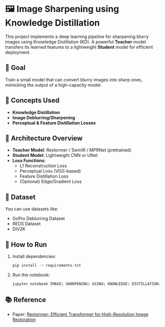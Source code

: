 # 🖼️ Image Sharpening using Knowledge Distillation

This project implements a deep learning pipeline for sharpening blurry images using Knowledge Distillation (KD). A powerful **Teacher** model transfers its learned features to a lightweight **Student** model for efficient deployment.

## 📌 Goal
Train a small model that can convert blurry images into sharp ones, mimicking the output of a high-capacity model.

## 🧠 Concepts Used
- **Knowledge Distillation**
- **Image Deblurring/Sharpening**
- **Perceptual & Feature Distillation Losses**

## 🔧 Architecture Overview
- **Teacher Model**: Restormer / SwinIR / MPRNet (pretrained)
- **Student Model**: Lightweight CNN or UNet
- **Loss Functions**:
  - L1 Reconstruction Loss
  - Perceptual Loss (VGG-based)
  - Feature Distillation Loss
  - (Optional) Edge/Gradient Loss

## 📂 Dataset
You can use datasets like:
- GoPro Deblurring Dataset
- REDS Dataset
- DIV2K

## 🚀 How to Run
1. Install dependencies:
   ```bash
   pip install -r requirements.txt
   ```
2. Run the notebook:
   ```bash
   jupyter notebook IMAGE\ SHARPENING\ USING\ KNOWLEDGE\ DISTILLATION.ipynb
   ```

## 📚 Reference
- Paper: [Restormer: Efficient Transformer for High-Resolution Image Restoration](https://arxiv.org/abs/2111.09881)
